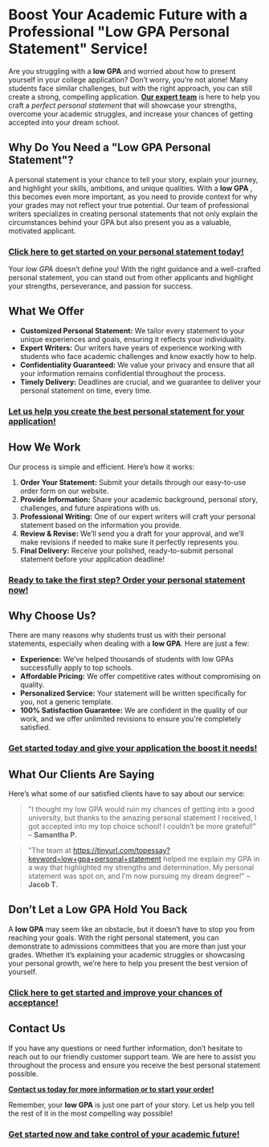 # Boost Your Academic Future with a Professional "Low GPA Personal Statement" Service!

Are you struggling with a **low GPA** and worried about how to present yourself in your college application? Don’t worry, you’re not alone! Many students face similar challenges, but with the right approach, you can still create a strong, compelling application. **[Our expert team](https://tinyurl.com/topessay?keyword=low+gpa+personal+statement)** is here to help you craft a _perfect personal statement_ that will showcase your strengths, overcome your academic struggles, and increase your chances of getting accepted into your dream school.

## Why Do You Need a "Low GPA Personal Statement"?

A personal statement is your chance to tell your story, explain your journey, and highlight your skills, ambitions, and unique qualities. With a **low GPA** , this becomes even more important, as you need to provide context for why your grades may not reflect your true potential. Our team of professional writers specializes in creating personal statements that not only explain the circumstances behind your GPA but also present you as a valuable, motivated applicant.

### **[Click here to get started on your personal statement today!](https://tinyurl.com/topessay?keyword=low+gpa+personal+statement)**

Your _low GPA_ doesn’t define you! With the right guidance and a well-crafted personal statement, you can stand out from other applicants and highlight your strengths, perseverance, and passion for success.

## What We Offer

- **Customized Personal Statement:** We tailor every statement to your unique experiences and goals, ensuring it reflects your individuality.
- **Expert Writers:** Our writers have years of experience working with students who face academic challenges and know exactly how to help.
- **Confidentiality Guaranteed:** We value your privacy and ensure that all your information remains confidential throughout the process.
- **Timely Delivery:** Deadlines are crucial, and we guarantee to deliver your personal statement on time, every time.

### **[Let us help you create the best personal statement for your application!](https://tinyurl.com/topessay?keyword=low+gpa+personal+statement)**

## How We Work

Our process is simple and efficient. Here’s how it works:

1. **Order Your Statement:** Submit your details through our easy-to-use order form on our website.
2. **Provide Information:** Share your academic background, personal story, challenges, and future aspirations with us.
3. **Professional Writing:** One of our expert writers will craft your personal statement based on the information you provide.
4. **Review & Revise:** We’ll send you a draft for your approval, and we’ll make revisions if needed to make sure it perfectly represents you.
5. **Final Delivery:** Receive your polished, ready-to-submit personal statement before your application deadline!

### **[Ready to take the first step? Order your personal statement now!](https://tinyurl.com/topessay?keyword=low+gpa+personal+statement)**

## Why Choose Us?

There are many reasons why students trust us with their personal statements, especially when dealing with a **low GPA**. Here are just a few:

- **Experience:** We’ve helped thousands of students with low GPAs successfully apply to top schools.
- **Affordable Pricing:** We offer competitive rates without compromising on quality.
- **Personalized Service:** Your statement will be written specifically for you, not a generic template.
- **100% Satisfaction Guarantee:** We are confident in the quality of our work, and we offer unlimited revisions to ensure you're completely satisfied.

### **[Get started today and give your application the boost it needs!](https://tinyurl.com/topessay?keyword=low+gpa+personal+statement)**

## What Our Clients Are Saying

Here’s what some of our satisfied clients have to say about our service:

> "I thought my low GPA would ruin my chances of getting into a good university, but thanks to the amazing personal statement I received, I got accepted into my top choice school! I couldn’t be more grateful!" – **Samantha P.**

> "The team at https://tinyurl.com/topessay?keyword=low+gpa+personal+statement helped me explain my GPA in a way that highlighted my strengths and determination. My personal statement was spot on, and I’m now pursuing my dream degree!" – **Jacob T.**

## Don’t Let a Low GPA Hold You Back

A **low GPA** may seem like an obstacle, but it doesn’t have to stop you from reaching your goals. With the right personal statement, you can demonstrate to admissions committees that you are more than just your grades. Whether it’s explaining your academic struggles or showcasing your personal growth, we’re here to help you present the best version of yourself.

### **[Click here to get started and improve your chances of acceptance!](https://tinyurl.com/topessay?keyword=low+gpa+personal+statement)**

## Contact Us

If you have any questions or need further information, don’t hesitate to reach out to our friendly customer support team. We are here to assist you throughout the process and ensure you receive the best personal statement possible.

**[Contact us today for more information or to start your order!](https://tinyurl.com/topessay?keyword=low+gpa+personal+statement)**

Remember, your **low GPA** is just one part of your story. Let us help you tell the rest of it in the most compelling way possible!

### **[Get started now and take control of your academic future!](https://tinyurl.com/topessay?keyword=low+gpa+personal+statement)**
